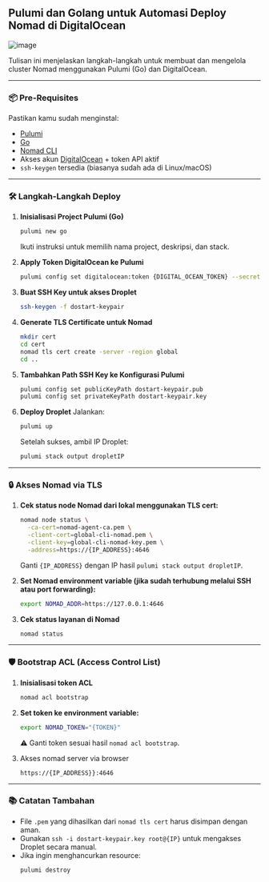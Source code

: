 ## Pulumi dan Golang untuk Automasi Deploy Nomad di DigitalOcean

![image](https://github.com/user-attachments/assets/73bb763f-ed5a-450b-b417-6810845eb609)

Tulisan ini menjelaskan langkah-langkah untuk membuat dan mengelola cluster Nomad menggunakan Pulumi (Go) dan DigitalOcean.

---

### 📦 Pre-Requisites

Pastikan kamu sudah menginstal:

* [Pulumi](https://www.pulumi.com/docs/get-started/install/)
* [Go](https://go.dev/dl/)
* [Nomad CLI](https://developer.hashicorp.com/nomad/downloads)
* Akses akun [DigitalOcean](https://www.digitalocean.com/) + token API aktif
* `ssh-keygen` tersedia (biasanya sudah ada di Linux/macOS)

---

### 🛠️ Langkah-Langkah Deploy

1. **Inisialisasi Project Pulumi (Go)**

   ```bash
   pulumi new go
   ```

   Ikuti instruksi untuk memilih nama project, deskripsi, dan stack.
2. **Apply Token DigitalOcean ke Pulumi**

   ```bash
   pulumi config set digitalocean:token {DIGITAL_OCEAN_TOKEN} --secret
   ```
3. **Buat SSH Key untuk akses Droplet**

   ```bash
   ssh-keygen -f dostart-keypair
   ```
4. **Generate TLS Certificate untuk Nomad**

   ```bash
   mkdir cert
   cd cert
   nomad tls cert create -server -region global
   cd ..
   ```
5. **Tambahkan Path SSH Key ke Konfigurasi Pulumi**

   ```bash
   pulumi config set publicKeyPath dostart-keypair.pub
   pulumi config set privateKeyPath dostart-keypair.key
   ```
6. **Deploy Droplet**
   Jalankan:

   ```bash
   pulumi up
   ```

   Setelah sukses, ambil IP Droplet:

   ```bash
   pulumi stack output dropletIP
   ```

---

### 🔒 Akses Nomad via TLS

1. **Cek status node Nomad dari lokal menggunakan TLS cert:**

   ```bash
   nomad node status \
     -ca-cert=nomad-agent-ca.pem \
     -client-cert=global-cli-nomad.pem \
     -client-key=global-cli-nomad-key.pem \
     -address=https://{IP_ADDRESS}:4646
   ```

   Ganti `{IP_ADDRESS}` dengan IP hasil `pulumi stack output dropletIP`.
2. **Set Nomad environment variable (jika sudah terhubung melalui SSH atau port forwarding):**

   ```bash
   export NOMAD_ADDR=https://127.0.0.1:4646
   ```
3. **Cek status layanan di Nomad**

   ```bash
   nomad status
   ```

---

### 🛡️ Bootstrap ACL (Access Control List)

1. **Inisialisasi token ACL**

   ```bash
   nomad acl bootstrap
   ```
2. **Set token ke environment variable:**

   ```bash
   export NOMAD_TOKEN="{TOKEN}"
   ```

   ⚠️ Ganti token sesuai hasil `nomad acl bootstrap`.
3. Akses nomad server via browser

   ```
   https://{IP_ADDRESS}}:4646
   ```

---

### 📚 Catatan Tambahan

* File `.pem` yang dihasilkan dari `nomad tls cert` harus disimpan dengan aman.
* Gunakan `ssh -i dostart-keypair.key root@{IP}` untuk mengakses Droplet secara manual.
* Jika ingin menghancurkan resource:
  ```bash
  pulumi destroy
  ```
